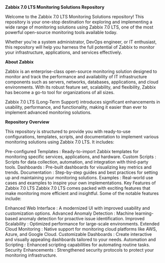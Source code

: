 **Zabbix 7.0 LTS Monitoring Solutions Repository**

Welcome to the Zabbix 7.0 LTS Monitoring Solutions repository! This repository is your one-stop destination for exploring and implementing a wide range of monitoring solutions using Zabbix 7.0 LTS, one of the most powerful open-source monitoring tools available today.

Whether you're a system administrator, DevOps engineer, or IT enthusiast, this repository will help you harness the full potential of Zabbix to monitor your infrastructure, applications, and services effectively.

**About Zabbix**

Zabbix is an enterprise-class open-source monitoring solution designed to monitor and track the performance and availability of IT infrastructure components such as servers, networks, databases, applications, and cloud environments. With its robust feature set, scalability, and flexibility, Zabbix has become a go-to tool for organizations of all sizes.

Zabbix 7.0 LTS (Long-Term Support) introduces significant enhancements in usability, performance, and functionality, making it easier than ever to implement advanced monitoring solutions.

**Repository Overview**

This repository is structured to provide you with ready-to-use configurations, templates, scripts, and documentation to implement various monitoring solutions using Zabbix 7.0 LTS. It includes:

Pre-configured Templates : Ready-to-import Zabbix templates for monitoring specific services, applications, and hardware.
Custom Scripts : Scripts for data collection, automation, and integration with third-party tools.
Dashboards : Pre-built dashboards for visualizing key metrics and trends.
Documentation : Step-by-step guides and best practices for setting up and maintaining your monitoring solutions.
Examples : Real-world use cases and examples to inspire your own implementations.
Key Features of Zabbix 7.0 LTS
Zabbix 7.0 LTS comes packed with exciting features that make monitoring more efficient and insightful. Some of the notable features include:

Enhanced Web Interface : A modernized UI with improved usability and customization options.
Advanced Anomaly Detection : Machine learning-based anomaly detection for proactive issue identification.
Improved Scalability : Optimized performance for large-scale environments.
Extended Cloud Monitoring : Native support for monitoring cloud platforms like AWS, Azure, and Google Cloud.
Customizable Dashboards : Create interactive and visually appealing dashboards tailored to your needs.
Automation and Scripting : Enhanced scripting capabilities for automating routine tasks.
Security Enhancements : Strengthened security protocols to protect your monitoring infrastructure.
